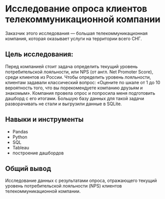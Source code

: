 # **Исследование опроса клиентов телекоммуникационной компании**

Заказчик этого исследования — большая телекоммуникационная компания, которая оказывает услуги на территории всего СНГ. 

## **Цель исследования:**

Перед компанией стоит задача определить текущий уровень потребительской лояльности, или NPS (от англ. Net Promoter Score), среди клиентов из России.
Чтобы определить уровень лояльности, клиентам задавали классический вопрос: «Оцените по шкале от 1 до 10 вероятность того, что вы порекомендуете компанию друзьям и знакомым».
Компания провела опрос и попросила меня подготовить дашборд с его итогами. Большую базу данных для такой задачи разворачивать не стали и выгрузили данные в SQLite.

## **Навыки и инструменты**  
- Pandas
- Python
- SQL
- Tableau
- построение дашбордов

## **Общий вывод**  
Исследование данных с результатами опроса, отражающего текущий уровень потребительской лояльности (NPS) клиентов телекоммуникационной компании.
